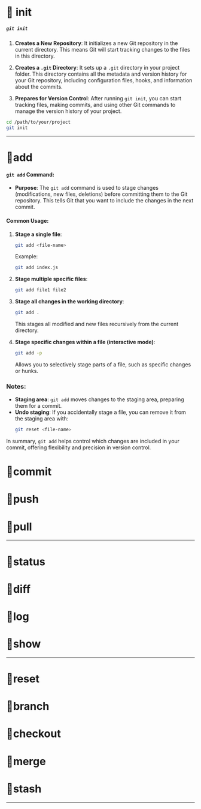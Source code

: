 # 🔸 init
##### `git init` 
1. **Creates a New Repository**: It initializes a new Git repository in the current directory. This means Git will start tracking changes to the files in this directory.

2. **Creates a `.git` Directory**: It sets up a `.git` directory in your project folder. This directory contains all the metadata and version history for your Git repository, including configuration files, hooks, and information about the commits.

3. **Prepares for Version Control**: After running `git init`, you can start tracking files, making commits, and using other Git commands to manage the version history of your project.

```bash
cd /path/to/your/project
git init
```

---

# 🔸add
#### `git add` Command:
- **Purpose**: The `git add` command is used to stage changes (modifications, new files, deletions) before committing them to the Git repository. This tells Git that you want to include the changes in the next commit.
  
#### Common Usage:
1. **Stage a single file**:
   ```bash
   git add <file-name>
   ```
   Example:
   ```bash
   git add index.js
   ```

2. **Stage multiple specific files**:
   ```bash
   git add file1 file2
   ```

3. **Stage all changes in the working directory**:
   ```bash
   git add .
   ```
   This stages all modified and new files recursively from the current directory.

4. **Stage specific changes within a file (interactive mode)**:
   ```bash
   git add -p
   ```
   Allows you to selectively stage parts of a file, such as specific changes or hunks.

### Notes:
- **Staging area**: `git add` moves changes to the staging area, preparing them for a commit.
- **Undo staging**: If you accidentally stage a file, you can remove it from the staging area with:
   ```bash
   git reset <file-name>
   ```

In summary, `git add` helps control which changes are included in your commit, offering flexibility and precision in version control.
# 🔸commit
# 🔸push
# 🔸pull
---
# 🔸status
# 🔸diff
# 🔸log

# 🔸show
---
# 🔸reset
# 🔸branch
# 🔸checkout
# 🔸merge
# 🔸stash
---

